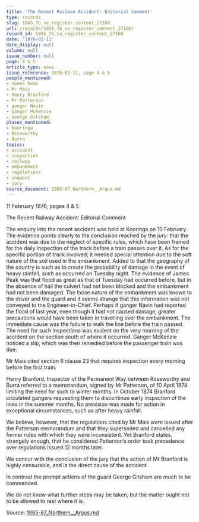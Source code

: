 ```yaml
---
title: 'The Recent Railway Accident: Editorial Comment'
type: records
slug: 1845_76_sa_register_content_27160
url: /records/1845_76_sa_register_content_27160/
record_id: 1845_76_sa_register_content_27160
date: '1876-02-11'
date_display: null
volume: null
issue_number: null
page: 4 & 5
article_type: news
issue_reference: 1876-02-11, page 4 & 5
people_mentioned:
- James Peak
- Mr Mais
- Henry Branford
- Mr Patterson
- ganger Navin
- Ganger McKenzie
- George Gitsham
places_mentioned:
- Kooringa
- Roseworthy
- Burra
topics:
- accident
- inspection
- railway
- embankment
- regulations
- inquest
- jury
source_document: 1985-87_Northern__Argus.md
---
```


11 February 1876, pages 4 & 5

The Recent Railway Accident: Editorial Comment

The enquiry into the recent accident was held at Kooringa on 10 February.  The evidence points clearly to the conclusion reached by the jury: that the accident was due to the neglect of specific rules, which have been framed for the daily inspection of the track before a train passes over it.  As for the specific portion of track involved; it needed special attention due to the soft nature of the soil used in the embankment.  Added to that the geography of the country is such as to create the probability of damage in the event of heavy rainfall, such as occurred on Tuesday night.  The evidence of James Peak was that flood as great as that of Tuesday had occurred before, but in the absence of hail the culvert had not been blocked and the embankment had not been damaged.  The loose nature of the embankment was known to the driver and the guard and it seems strange that this information was not conveyed to the Engineer-in-Chief.  Perhaps if ganger Navin had reported the flood of last year, even though it had not caused damage, greater precautions would have been taken in travelling over the embankment.  The immediate cause was the failure to walk the line before the train passed.  The need for such inspections was evident on the very morning of the accident on the section south of where it occurred.  Ganger McKenzie noticed a slip, which was then remedied before the passenger train was due.

Mr Mais cited section 6 clause 23 that requires inspection every morning before the first train.

Henry Branford, Inspector of the Permanent Way between Roseworthy and Burra referred to a memorandum, signed by Mr Patterson, of 10 April 1874 limiting the need for such to winter months.  In October 1874 Branford circulated gangers requesting them to discontinue early inspection of the lines in the summer months.  No provision was made for action in exceptional circumstances, such as after heavy rainfall.

We believe, however, that the regulations cited by Mr Mais were issued after the Patterson memorandum and that they superseded and cancelled any former rules with which they were inconsistent.  Yet Branford states, strangely enough, that he considered Patterson’s order took precedence over regulations issued 12 months later.

We concur with the conclusion of the jury that the action of Mr Branford is highly censurable, and is the direct cause of the accident.

In contrast the prompt actions of the guard George Gitsham are much to be commended.

We do not know what further steps may be taken, but the matter ought not to be allowed to rest where it is.

Source: [1985-87_Northern__Argus.md](/downloads/markdown/1985-87_Northern__Argus.md)
